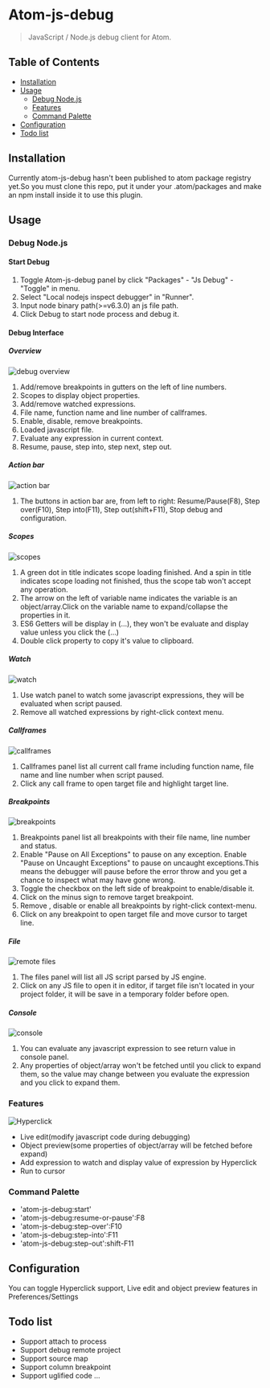 # Atom-js-debug

> JavaScript / Node.js debug client for Atom.

## Table of Contents

- [Installation](#installation)
- [Usage](#usage)
  - [Debug Node.js](#debug-node.js)
  - [Features](#features)
  - [Command Palette](#command-palette)
- [Configuration](#configuration)
- [Todo list](#todo-list)

## Installation

Currently atom-js-debug hasn't been published to atom package registry yet.So you must clone this repo, put it under your .atom/packages and make an npm install inside it to use this plugin.

[^_^]:
    Atom Packages: [Pending](#)

    ```
      apm install atom-js-debug
    ```

    Or Settings/Preference -> Packages -> Search for atom-js-debug

## Usage

### Debug Node.js

#### Start Debug
1. Toggle Atom-js-debug panel by click "Packages" - "Js Debug" - "Toggle" in menu.
2. Select "Local nodejs inspect debugger" in "Runner".
3. Input node binary path(>=v6.3.0) an js file path.
4. Click Debug to start node process and debug it.

#### Debug Interface

##### Overview

![debug overview](screenShot/1.png)

1. Add/remove breakpoints in gutters on the left of line numbers.
2. Scopes to display object properties.
3. Add/remove watched expressions.
4. File name, function name and line number of callframes.
5. Enable, disable, remove breakpoints.
6. Loaded javascript file.
7. Evaluate any expression in current context.
8. Resume, pause, step into, step next, step out.

##### Action bar

![action bar](screenShot/2.png)

1. The buttons in action bar are, from left to right: Resume/Pause(F8), Step over(F10), Step into(F11), Step out(shift+F11), Stop debug and configuration.

##### Scopes

![scopes](screenShot/3.png)

1. A green dot in title indicates scope loading finished. And a spin in title indicates scope loading not finished, thus the scope tab won't accept any operation.
2. The arrow on the left of variable name indicates the variable is an object/array.Click on the variable name to expand/collapse the properties in it.
3. ES6 Getters will be display in (...), they won't be evaluate and display value unless you click the (...)
4. Double click property to copy it's value to clipboard.

##### Watch

![watch](screenShot/4.png)

1. Use watch panel to watch some javascript expressions, they will be evaluated when script paused.
2. Remove all watched expressions by right-click context menu.

##### Callframes

![callframes](screenShot/5.png)

1. Callframes panel list all current call frame including function name, file name and line number when script paused.
2. Click any call frame to open target file and highlight target line.

##### Breakpoints

![breakpoints](screenShot/6.png)

1. Breakpoints panel list all breakpoints with their file name, line number and status.
2. Enable "Pause on All Exceptions" to pause on any exception. Enable "Pause on Uncaught Exceptions" to pause on uncaught exceptions.This means the debugger will pause before the error throw and you get a chance to inspect what may have gone wrong.
3. Toggle the checkbox on the left side of breakpoint to enable/disable it.
4. Click on the minus sign to remove target breakpoint.
5. Remove , disable or enable all breakpoints by right-click context-menu.
6. Click on any breakpoint to open target file and move cursor to target line.

##### File

![remote files](screenShot/7.png)

1. The files panel will list all JS script parsed by JS engine.
2. Click on any JS file to open it in editor, if target file isn't located in your project folder, it will be save in a temporary folder before open.

##### Console

![console](screenShot/8.png)

1. You can evaluate any javascript expression to see return value in console panel.
2. Any properties of object/array won't be fetched until you click to expand them, so the value may change between you evaluate the expression and you click to expand them.

### Features

![Hyperclick](screenShot/9.png)

* Live edit(modify javascript code during debugging)
* Object preview(some properties of object/array will be fetched before expand)
* Add expression to watch and display value of expression by Hyperclick
* Run to cursor

### Command Palette

* 'atom-js-debug:start'
* 'atom-js-debug:resume-or-pause':F8
* 'atom-js-debug:step-over':F10
* 'atom-js-debug:step-into':F11
* 'atom-js-debug:step-out':shift-F11

## Configuration

You can toggle Hyperclick support, Live edit and object preview features in Preferences/Settings


## Todo list

* Support attach to process
* Support debug remote project
* Support source map
* Support column breakpoint
* Support uglified code
...

